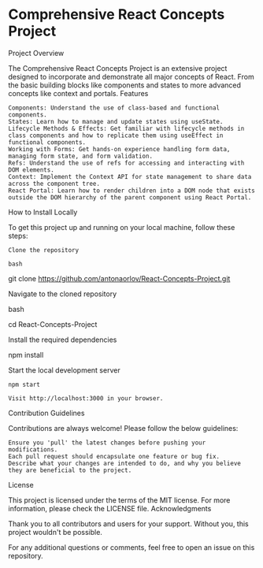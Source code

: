 # Comprehensive React Concepts Project
Project Overview

The Comprehensive React Concepts Project is an extensive project designed to incorporate and demonstrate all major concepts of React. From the basic building blocks like components and states to more advanced concepts like context and portals.
Features

    Components: Understand the use of class-based and functional components.
    States: Learn how to manage and update states using useState.
    Lifecycle Methods & Effects: Get familiar with lifecycle methods in class components and how to replicate them using useEffect in functional components.
    Working with Forms: Get hands-on experience handling form data, managing form state, and form validation.
    Refs: Understand the use of refs for accessing and interacting with DOM elements.
    Context: Implement the Context API for state management to share data across the component tree.
    React Portal: Learn how to render children into a DOM node that exists outside the DOM hierarchy of the parent component using React Portal.

How to Install Locally

To get this project up and running on your local machine, follow these steps:

    Clone the repository

    bash

git clone https://github.com/antonaorlov/React-Concepts-Project.git

Navigate to the cloned repository

bash

cd React-Concepts-Project

Install the required dependencies

npm install

Start the local development server


    npm start

    Visit http://localhost:3000 in your browser.

Contribution Guidelines

Contributions are always welcome! Please follow the below guidelines:

    Ensure you 'pull' the latest changes before pushing your modifications.
    Each pull request should encapsulate one feature or bug fix.
    Describe what your changes are intended to do, and why you believe they are beneficial to the project.

License

This project is licensed under the terms of the MIT license. For more information, please check the LICENSE file.
Acknowledgments

Thank you to all contributors and users for your support. Without you, this project wouldn't be possible.

For any additional questions or comments, feel free to open an issue on this repository.
